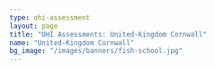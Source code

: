```yaml
---
type: ohi-assessment
layout: page
title: "OHI Assessments: United-Kingdom Cornwall"
name: "United-Kingdom Cornwall"
bg_image: "/images/banners/fish-school.jpg"
---
```

